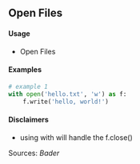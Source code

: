 ## Open Files

#### Usage

* Open Files

#### Examples

```python
# example 1
with open('hello.txt', 'w') as f:
    f.write('hello, world!')
```

#### Disclaimers

* using with will handle the f.close()

Sources: _Bader_